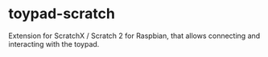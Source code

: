 # toypad-scratch
Extension for ScratchX / Scratch 2 for Raspbian, that allows connecting and interacting with the toypad.

